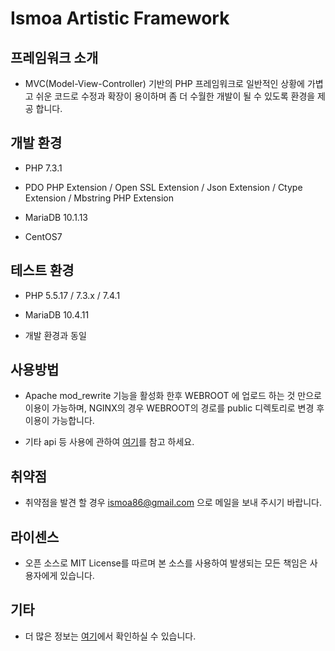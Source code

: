 # Ismoa Artistic Framework


## 프레임워크 소개
* MVC(Model-View-Controller) 기반의 PHP 프레임워크로 일반적인 상황에 가볍고 쉬운 코드로 수정과 확장이 용이하며 좀 더 수월한 개발이 될 수 있도록 환경을 제공 합니다.


## 개발 환경
* PHP 7.3.1

* PDO PHP Extension / Open SSL Extension / Json Extension / Ctype Extension / Mbstring PHP Extension

* MariaDB 10.1.13

* CentOS7


## 테스트 환경
* PHP 5.5.17 / 7.3.x / 7.4.1

* MariaDB 10.4.11

* 개발 환경과 동일


## 사용방법

* Apache mod_rewrite 기능을 활성화 한후 WEBROOT 에 업로드 하는 것 만으로 이용이 가능하며, NGINX의 경우 WEBROOT의 경로를 public 디렉토리로 변경 후 이용이 가능합니다.

* 기타 api 등 사용에 관하여 <a href="https://ismoa.net/document">여기</a>를 참고 하세요.


## 취약점

* 취약점을 발견 할 경우 ismoa86@gmail.com 으로 메일을 보내 주시기 바랍니다.


## 라이센스

* 오픈 소스로 MIT License를 따르며 본 소스를 사용하여 발생되는 모든 책임은 사용자에게 있습니다.


## 기타
 * 더 많은 정보는 <a href="https://ismoa.net/document">여기</a>에서 확인하실 수 있습니다.
